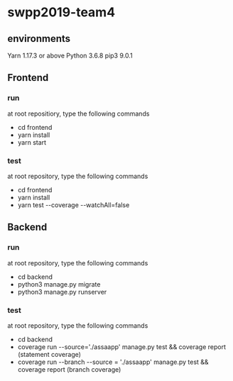 # swpp2019-team4

## environments

Yarn 1.17.3 or above
Python 3.6.8
pip3 9.0.1

## Frontend

### run
at root repositiory, type the following commands

* cd frontend
* yarn install
* yarn start

### test
at root repository, type the following commands

* cd frontend
* yarn install
* yarn test --coverage --watchAll=false

## Backend

### run
at root repository, type the following commands

* cd backend
* python3 manage.py migrate
* python3 manage.py runserver

### test
at root repository, type the following commands

* cd backend
* coverage run --source='./assaapp' manage.py test && coverage report (statement coverage)
* coverage run --branch --source = './assaapp' manage.py test && coverage report (branch coverage)